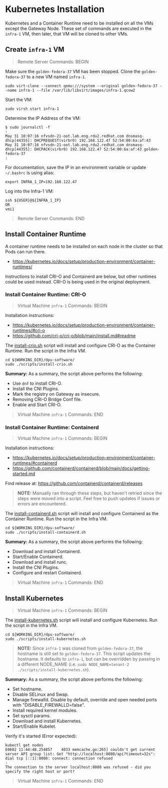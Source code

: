 # Kubernetes Installation

Kubernetes and a Container Runtime need to be installed on all the VMs
except the Gateway Node.
These set of commands are executed in the `infra-1` VM, then later, that
VM will be cloned to other VMs.

## Create `infra-1` VM

> Remote Server Commands: BEGIN

Make sure the `golden-fedora-37` VM has been stopped.
Clone the `golden-fedora-37` to a new VM named `infra-1`.

```console
sudo virt-clone --connect qemu:///system --original golden-fedora-37 --name infra-1 --file /var/lib/libvirt/images/infra-1.qcow2
```

Start the VM:

```console
sudo virsh start infra-1
```

Determine the IP Address of the VM:

```console
$ sudo journalctl -f
:
May 31 10:07:16 nfvsdn-21-oot.lab.eng.rdu2.redhat.com dnsmasq-dhcp[44355]: DHCPREQUEST(virbr0) 192.168.122.47 52:54:00:6a:af:43
May 31 10:07:16 nfvsdn-21-oot.lab.eng.rdu2.redhat.com dnsmasq-dhcp[44355]: DHCPACK(virbr0) 192.168.122.47 52:54:00:6a:af:43 golden-fedora-37
:
```

For documentation, save the IP in an environment variable or update `~/.bashrc` is using alias:

```console
export INFRA_1_IP=192.168.122.47
```

Log into the Infra-1 VM:

```console
ssh ${USER}@${INFRA_1_IP}
OR
vmi1
```

> Remote Server Commands: END

## Install Container Runtime

A container runtime needs to be installed on each node in the cluster so that
Pods can run there.

* https://kubernetes.io/docs/setup/production-environment/container-runtimes/

Instructions to install CRI-O and Containerd are below, but other runtimes could
be used instead.
CRI-O is being used in the original deployment.

### Install Container Runtime: CRI-O

> Virtual Machine `infra-1` Commands: BEGIN

Installation instructions:

* https://kubernetes.io/docs/setup/production-environment/container-runtimes/#cri-o
* https://github.com/cri-o/cri-o/blob/main/install.md#readme

The [install-crio.sh](../scripts/install-crio.sh) script will install and configure CRI-O
as the Container Runtime.
Run the script in the Infra VM.

```console
cd ${WORKING_DIR}/dpu-software/
sudo ./scripts/install-crio.sh
```

**Summary:**
As a summary, the script above performs the following:

* Use `dnf` to install CRI-O.
* Install the CNI Plugins.
* Mark the registry on Gateway as insecure.
* Removing CRI-O Bridge Conf file.
* Enable and Start CRI-O.

> Virtual Machine `infra-1` Commands: END

### Install Container Runtime: Containerd

> Virtual Machine `infra-1` Commands: BEGIN

Installation instructions:

* https://kubernetes.io/docs/setup/production-environment/container-runtimes/#containerd
* https://github.com/containerd/containerd/blob/main/docs/getting-started.md

Find release at: https://github.com/containerd/containerd/releases

> **NOTE:** Manually ran through these steps, but haven't retried since the steps were 
  moved into a script.
  Feel free to push updates if issues or errors are encountered.

The [install-containerd.sh](../scripts/install-containerd.sh) script will install and configure
Containerd as the Container Runtime.
Run the script in the Infra VM.

```console
cd ${WORKING_DIR}/dpu-software/
sudo ./scripts/install-containerd.sh
```

**Summary:**
As a summary, the script above performs the following:

* Download and install Containerd.
* Start/Enable Containerd.
* Download and install runc.
* Install the CNI Plugins.
* Configure and restart Containerd.

> Virtual Machine `infra-1` Commands: END

## Install Kubernetes

> Virtual Machine `infra-1` Commands: BEGIN

The [install-kubernetes.sh](../scripts/install-kubernetes.sh) script will install and
configure Kubernetes.
Run the script in the Infra VM.

```console
cd ${WORKING_DIR}/dpu-software/
sudo ./scripts/install-kubernetes.sh
```

> **NOTE:** Since `infra-1` was cloned from `golden-fedora-37`, the hostname is still
  set to `golden-fedora-37`.
  This script updates the hostname.
  It defaults to `infra-1`, but can be overridden by passing in a different NODE_NAME
  (i.e. `sudo NODE_NAME=tenant-2 ./scripts/install-kubernetes.sh`).

**Summary:**
As a summary, the script above performs the following:

* Set hostname.
* Disable SELinux and Swap.
* Manage firewalld. Disable by default, override and open needed ports with
  "DISABLE_FIREWALLD=false". 
* Install required kernel modules.
* Set sysctl params.
* Download and install Kubernetes.
* Start/Enable Kubelet.

Verify it's started (Error expected):

```console
kubectl get nodes
E0602 11:44:48.254857    4033 memcache.go:265] couldn't get current server API group list: Get "http://localhost:8080/api?timeout=32s": dial tcp [::1]:8080: connect: connection refused
:
The connection to the server localhost:8080 was refused - did you specify the right host or port?
```

> Virtual Machine `infra-1` Commands: END
